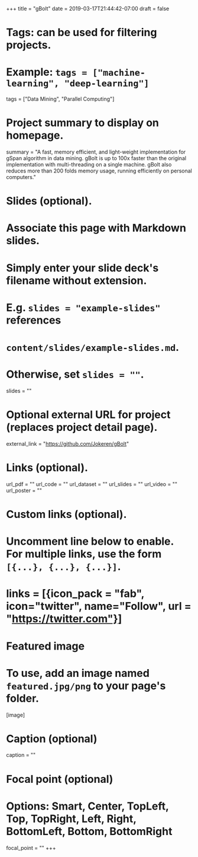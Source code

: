 +++
title = "gBolt"
date = 2019-03-17T21:44:42-07:00
draft = false

# Tags: can be used for filtering projects.
# Example: `tags = ["machine-learning", "deep-learning"]`
tags = ["Data Mining", "Parallel Computing"]

# Project summary to display on homepage.
summary = "A fast, memory efficient, and light-weight implementation for gSpan algorithm in data mining. gBolt is up to 100x faster than the original implementation with multi-threading on a single machine. gBolt also reduces more than 200 folds memory usage, running efficiently on personal computers."

# Slides (optional).
#   Associate this page with Markdown slides.
#   Simply enter your slide deck's filename without extension.
#   E.g. `slides = "example-slides"` references 
#   `content/slides/example-slides.md`.
#   Otherwise, set `slides = ""`.
slides = ""

# Optional external URL for project (replaces project detail page).
external_link = "https://github.com/Jokeren/gBolt"

# Links (optional).
url_pdf = ""
url_code = ""
url_dataset = ""
url_slides = ""
url_video = ""
url_poster = ""

# Custom links (optional).
#   Uncomment line below to enable. For multiple links, use the form `[{...}, {...}, {...}]`.
# links = [{icon_pack = "fab", icon="twitter", name="Follow", url = "https://twitter.com"}]

# Featured image
# To use, add an image named `featured.jpg/png` to your page's folder. 
[image]
  # Caption (optional)
  caption = ""

  # Focal point (optional)
  # Options: Smart, Center, TopLeft, Top, TopRight, Left, Right, BottomLeft, Bottom, BottomRight
  focal_point = ""
+++
